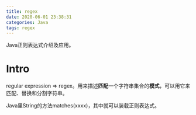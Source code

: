 ```yaml
---
title: regex
date: 2020-06-01 23:38:31
categories: Java
tags: regex
---
```


Java正则表达式介绍及应用。

<!--more-->

# Intro

regular expression => regex。用来描述**匹配**一个字符串集合的**模式**，可以用它来匹配、替换和分割字符串。

Java里String的方法matches(xxxx)，其中就可以装载正则表达式。